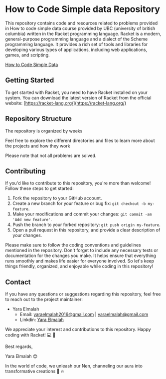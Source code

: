 # How to Code Simple data Repository

This repository contains code and resources related to problems provided in How to code simple data course provided by UBC (university of british columbia) written in the Racket programming language. Racket is a modern, general-purpose programming language and a dialect of the Scheme programming language. It provides a rich set of tools and libraries for developing various types of applications, including web applications, games, and scripting.

[How to Code Simple Data](https://learning.edx.org/course/course-v1:UBCx+HtC1x+2T2017/home)
## Getting Started

To get started with Racket, you need to have Racket installed on your system. You can download the latest version of Racket from the official website: [https://racket-lang.org/](https://racket-lang.org/)

## Repository Structure

The repository is organized by weeks

Feel free to explore the different directories and files to learn more about the projects and how they work

Please note that not all problems are solved.

## Contributing

If you'd like to contribute to this repository, you're more than welcome! Follow these steps to get started:

1. Fork the repository to your GitHub account.
2. Create a new branch for your feature or bug fix: `git checkout -b my-feature`.
3. Make your modifications and commit your changes: `git commit -am 'Add new feature'`.
4. Push the branch to your forked repository: `git push origin my-feature`.
5. Open a pull request in this repository, and provide a clear description of your changes.

Please make sure to follow the coding conventions and guidelines mentioned in the repository. Don't forget to include any necessary tests or documentation for the changes you make. It helps ensure that everything runs smoothly and makes life easier for everyone involved. So let's keep things friendly, organized, and enjoyable while coding in this repository!


## Contact

If you have any questions or suggestions regarding this repository, feel free to reach out to the project maintainer:

- Yara Elmalah
  - Email: yaraelmalah2016@gmail.com | yaraelmalah@gmail.com
  - Linkdin: [Yara Elmalah](https://www.linkedin.com/in/yara-elmalah/)

We appreciate your interest and contributions to this repository. Happy coding with Racket! :computer: :clinking_glasses:


Best regards,

Yara Elmalah 😊

In the world of code, we unleash our Nen, channeling our aura into transformative creations :sauropod: :fire:	



